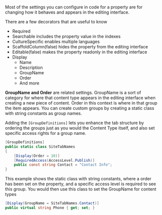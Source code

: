 Most of the settings you can configure in code for a property are for changing how it behaves and appears in the editing interface.

There are a few decorators that are useful to know
- Required
- Searchable includes the property value in the indexes
- CultureSpecific enables multiple languages
- ScaffoldColumn(false) hides the property from the editing interface
- Editable(false) makes the property readonly in the editing interface
- Display
	- Name
	- Description
	- GroupName
	- Order
	- And more

**GroupName and Order** are related settings. GroupName is a sort of category for where that content type appears in the editing interface when creating a new piece of content.
Order in this context is where in that group the item appears.
You can create custom groups by creating a static class with string constants as group names.

Adding the `[GroupDefinitions]` lets you enhance the tab structure by ordering the groups just as you would the Content Type itself, and also set specific access rights for a group name.
```c#
[GroupDefinitions]
public static class SiteTabNames
{
	[Display(Order = 10)]
	[RequiredAccess(AccessLevel.Publish)]
	public const string Contact = "Contact Info";
}
```
This example shows the static class with string constants, where a order has been set on the property, and a specific access level is required to see this group.
You would then use this class to set the GroupName for content types
```c#
[Display(GroupName = SiteTabNames.Contact)]
public virtual string Phone { get; set; }
```



